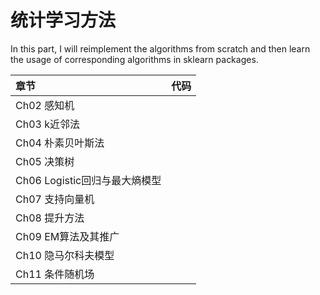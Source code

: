 # 统计学习方法

In this part, I will reimplement the algorithms from scratch and then learn the usage of corresponding algorithms in sklearn packages.

| 章节 | 代码 |
|:----|:---:|
|Ch02 感知机 | |
|Ch03 k近邻法 | |
|Ch04 朴素贝叶斯法 | |
|Ch05 决策树 | |
|Ch06 Logistic回归与最大熵模型 | |
|Ch07 支持向量机 | |
|Ch08 提升方法 | |
|Ch09 EM算法及其推广 | |
|Ch10 隐马尔科夫模型| |
|Ch11 条件随机场 | |
